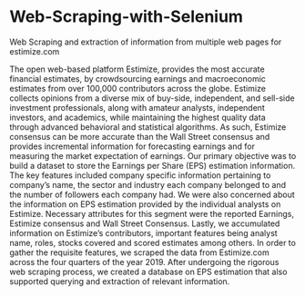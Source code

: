 # Web-Scraping-with-Selenium
Web Scraping and extraction of information from multiple web pages for estimize.com

The open web-based platform Estimize, provides the most accurate financial estimates, by crowdsourcing earnings and macroeconomic estimates from over 100,000 contributors across the globe. Estimize collects opinions from a diverse mix of buy-side, independent, and sell-side investment professionals, along with amateur analysts, independent investors, and academics, while maintaining the highest quality data through advanced behavioral and statistical algorithms. As such, Estimize consensus can be more accurate than the Wall Street consensus and provides incremental information for forecasting earnings and for measuring the market expectation of earnings.
Our primary objective was to build a dataset to store the Earnings per Share (EPS) estimation information. The key features included company specific information pertaining to company’s name, the sector and industry each company belonged to and the number of followers each company had. We were also concerned about the information on EPS estimation provided by the individual analysts on Estimize. Necessary attributes for this segment were the reported Earnings, Estimize consensus and Wall Street Consensus. Lastly, we accumulated information on Estimize’s contributors, important features being analyst name, roles, stocks covered and scored estimates among others.
In order to gather the requisite features, we scraped the data from Estimize.com across the four quarters of the year 2019. After undergoing the rigorous web scraping process, we created a database on EPS estimation that also supported querying and extraction of relevant information.
